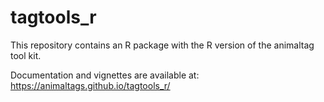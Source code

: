 # tagtools_r

This repository contains an R package with the R version of the animaltag tool kit.

Documentation and vignettes are available at: https://animaltags.github.io/tagtools_r/
